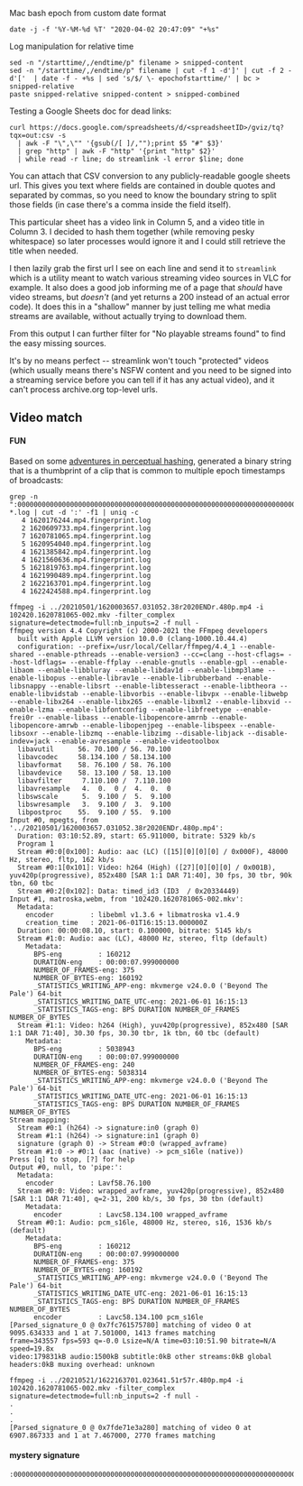 Mac bash epoch from custom date format
```
date -j -f '%Y-%M-%d %T' "2020-04-02 20:47:09" "+%s"
```

Log manipulation for relative time
```
sed -n "/starttime/,/endtime/p" filename > snipped-content 
sed -n "/starttime/,/endtime/p" filename | cut -f 1 -d']' | cut -f 2 -d'['  | date -f - +%s | sed 's/$/ \- epochofstarttime/' | bc > snipped-relative
paste snipped-relative snipped-content > snipped-combined
```


Testing a Google Sheets doc for dead links:
```
curl https://docs.google.com/spreadsheets/d/<spreadsheetID>/gviz/tq?tqx=out:csv -s 
  | awk -F "\",\"" '{gsub(/[ ]/,"");print $5 "#" $3}' 
  | grep "http" | awk -F "http" '{print "http" $2}' 
  | while read -r line; do streamlink -l error $line; done
```
You can attach that CSV conversion to any publicly-readable google sheets url.  This gives you text where fields are contained in double quotes and separated by commas, so you need to know the boundary string to split those fields (in case there's a comma inside the field itself).

This particular sheet has a video link in Column 5, and a video title in Column 3.  I decided to hash them together (while removing pesky whitespace) so later processes would ignore it and I could still retrieve the title when needed.

I then lazily grab the first url I see on each line and send it to `streamlink` which is a utility meant to watch various streaming video sources in VLC for example.  It also does a good job informing me of a page that _should_ have video streams, but _doesn't_ (and yet returns a 200 instead of an actual error code).  It does this in a "shallow" manner by just telling me what media streams are available, without actually trying to download them.

From this output I can further filter for "No playable streams found" to find the easy missing sources.

It's by no means perfect -- streamlink won't touch "protected" videos (which usually means there's NSFW content and you need to be signed into a streaming service before you can tell if it has any actual video), and it can't process archive.org top-level urls.


Video match
-----------
#### FUN

Based on some [adventures in perceptual hashing](https://github.com/mediamicroservices/mm/blob/master/searchfingerprint#L77-L78), generated a binary string that is a thumbprint of a clip that is common to multiple epoch timestamps of broadcasts:
```
grep -n ":000000000000000000000000000000000000000000000000000000000000000000000000000000000000000000000000000000000000000000000000000000000000000000000000000000000000000000000000000000000000000000000000000000000000000000100000000000000000000000000000000:000000000000000000000000000000000000000100000000000000000000000000000000000000000000000000000000000000000000000000000000000000000000000000000000000000000000000000000000000000000000000000000000000000000000000000000000000000000000000000000000000:000000000000000000000000000000000000000000000000000000000000000000000000000010000000000000000000000000000000000000000000000000000000000000000000000000000000000000000000000000000000000000000000000000000000000000000000000000000000000000000000000:000000000000000000000000000000000000000000000000000000000000000000000000000000000000000000000000000000000000000000000000000000000000000000000000000000000000000000000000000000000000000000000010000000000000000000000000000000000000000000000000000:000000000000000000000000000000000000000000000000000000000000000000000000000000000000000000000000000000000000000000000000000000000000000000000000000000000010000000000000000000000000000000000000000000000000000000000000000000000000000000000000000:" *.log | cut -d ':' -f1 | uniq -c
   4 1620176244.mp4.fingerprint.log
   2 1620609733.mp4.fingerprint.log
   7 1620781065.mp4.fingerprint.log
   5 1620954040.mp4.fingerprint.log
   4 1621385842.mp4.fingerprint.log
   4 1621560636.mp4.fingerprint.log
   5 1621819763.mp4.fingerprint.log
   4 1621990489.mp4.fingerprint.log
   2 1622163701.mp4.fingerprint.log
   4 1622424588.mp4.fingerprint.log
```   
```
ffmpeg -i ../20210501/1620003657.031052.38r2020ENDr.480p.mp4 -i 102420.1620781065-002.mkv -filter_complex signature=detectmode=full:nb_inputs=2 -f null -
ffmpeg version 4.4 Copyright (c) 2000-2021 the FFmpeg developers
  built with Apple LLVM version 10.0.0 (clang-1000.10.44.4)
  configuration: --prefix=/usr/local/Cellar/ffmpeg/4.4_1 --enable-shared --enable-pthreads --enable-version3 --cc=clang --host-cflags= --host-ldflags= --enable-ffplay --enable-gnutls --enable-gpl --enable-libaom --enable-libbluray --enable-libdav1d --enable-libmp3lame --enable-libopus --enable-librav1e --enable-librubberband --enable-libsnappy --enable-libsrt --enable-libtesseract --enable-libtheora --enable-libvidstab --enable-libvorbis --enable-libvpx --enable-libwebp --enable-libx264 --enable-libx265 --enable-libxml2 --enable-libxvid --enable-lzma --enable-libfontconfig --enable-libfreetype --enable-frei0r --enable-libass --enable-libopencore-amrnb --enable-libopencore-amrwb --enable-libopenjpeg --enable-libspeex --enable-libsoxr --enable-libzmq --enable-libzimg --disable-libjack --disable-indev=jack --enable-avresample --enable-videotoolbox
  libavutil      56. 70.100 / 56. 70.100
  libavcodec     58.134.100 / 58.134.100
  libavformat    58. 76.100 / 58. 76.100
  libavdevice    58. 13.100 / 58. 13.100
  libavfilter     7.110.100 /  7.110.100
  libavresample   4.  0.  0 /  4.  0.  0
  libswscale      5.  9.100 /  5.  9.100
  libswresample   3.  9.100 /  3.  9.100
  libpostproc    55.  9.100 / 55.  9.100
Input #0, mpegts, from '../20210501/1620003657.031052.38r2020ENDr.480p.mp4':
  Duration: 03:10:52.89, start: 65.911000, bitrate: 5329 kb/s
  Program 1 
  Stream #0:0[0x100]: Audio: aac (LC) ([15][0][0][0] / 0x000F), 48000 Hz, stereo, fltp, 162 kb/s
  Stream #0:1[0x101]: Video: h264 (High) ([27][0][0][0] / 0x001B), yuv420p(progressive), 852x480 [SAR 1:1 DAR 71:40], 30 fps, 30 tbr, 90k tbn, 60 tbc
  Stream #0:2[0x102]: Data: timed_id3 (ID3  / 0x20334449)
Input #1, matroska,webm, from '102420.1620781065-002.mkv':
  Metadata:
    encoder         : libebml v1.3.6 + libmatroska v1.4.9
    creation_time   : 2021-06-01T16:15:13.000000Z
  Duration: 00:00:08.10, start: 0.100000, bitrate: 5145 kb/s
  Stream #1:0: Audio: aac (LC), 48000 Hz, stereo, fltp (default)
    Metadata:
      BPS-eng         : 160212
      DURATION-eng    : 00:00:07.999000000
      NUMBER_OF_FRAMES-eng: 375
      NUMBER_OF_BYTES-eng: 160192
      _STATISTICS_WRITING_APP-eng: mkvmerge v24.0.0 ('Beyond The Pale') 64-bit
      _STATISTICS_WRITING_DATE_UTC-eng: 2021-06-01 16:15:13
      _STATISTICS_TAGS-eng: BPS DURATION NUMBER_OF_FRAMES NUMBER_OF_BYTES
  Stream #1:1: Video: h264 (High), yuv420p(progressive), 852x480 [SAR 1:1 DAR 71:40], 30.30 fps, 30.30 tbr, 1k tbn, 60 tbc (default)
    Metadata:
      BPS-eng         : 5038943
      DURATION-eng    : 00:00:07.999000000
      NUMBER_OF_FRAMES-eng: 240
      NUMBER_OF_BYTES-eng: 5038314
      _STATISTICS_WRITING_APP-eng: mkvmerge v24.0.0 ('Beyond The Pale') 64-bit
      _STATISTICS_WRITING_DATE_UTC-eng: 2021-06-01 16:15:13
      _STATISTICS_TAGS-eng: BPS DURATION NUMBER_OF_FRAMES NUMBER_OF_BYTES
Stream mapping:
  Stream #0:1 (h264) -> signature:in0 (graph 0)
  Stream #1:1 (h264) -> signature:in1 (graph 0)
  signature (graph 0) -> Stream #0:0 (wrapped_avframe)
  Stream #1:0 -> #0:1 (aac (native) -> pcm_s16le (native))
Press [q] to stop, [?] for help
Output #0, null, to 'pipe:':
  Metadata:
    encoder         : Lavf58.76.100
  Stream #0:0: Video: wrapped_avframe, yuv420p(progressive), 852x480 [SAR 1:1 DAR 71:40], q=2-31, 200 kb/s, 30 fps, 30 tbn (default)
    Metadata:
      encoder         : Lavc58.134.100 wrapped_avframe
  Stream #0:1: Audio: pcm_s16le, 48000 Hz, stereo, s16, 1536 kb/s (default)
    Metadata:
      BPS-eng         : 160212
      DURATION-eng    : 00:00:07.999000000
      NUMBER_OF_FRAMES-eng: 375
      NUMBER_OF_BYTES-eng: 160192
      _STATISTICS_WRITING_APP-eng: mkvmerge v24.0.0 ('Beyond The Pale') 64-bit
      _STATISTICS_WRITING_DATE_UTC-eng: 2021-06-01 16:15:13
      _STATISTICS_TAGS-eng: BPS DURATION NUMBER_OF_FRAMES NUMBER_OF_BYTES
      encoder         : Lavc58.134.100 pcm_s16le
[Parsed_signature_0 @ 0x7fc761575780] matching of video 0 at 9095.634333 and 1 at 7.501000, 1413 frames matching
frame=343557 fps=593 q=-0.0 Lsize=N/A time=03:10:51.90 bitrate=N/A speed=19.8x    
video:179831kB audio:1500kB subtitle:0kB other streams:0kB global headers:0kB muxing overhead: unknown
```
```
ffmpeg -i ../20210521/1622163701.023641.51r57r.480p.mp4 -i 102420.1620781065-002.mkv -filter_complex signature=detectmode=full:nb_inputs=2 -f null -
.
.
.
[Parsed_signature_0 @ 0x7fde71e3a280] matching of video 0 at 6907.867333 and 1 at 7.467000, 2770 frames matching
```

#### mystery signature 
```
:000000000000000000000000000000000000000000000000000000000000000000000000000000000000000000000000000000000000000000000000000000000000000000000000000000000000000000000000000000000100000000000000000000000000000000000000000000000000000000000000000:000000000000000000000000000000000000000000000000000000000000000000000000000000000000000000000000000000000000000000000000000000000000000000000000000000000001000000000000000000000000000000000000000000000000000000000000000000000000000000001000000:000000000000000000000000000000000000000000000000000000000000000000000000000000000000100000000000000000000000000000000000000000000000000000000000000000000000000000000000000000000000000000000000000000000000000000000000000000000000000000000000000:000000000000000000000000000000000000000000000000000000000000000000010000000000000000000000000000000000000000000000000000000000000000000000000000000000000000000000000000000000000000000000000000000000000000000000000000000000000000000000000000000:000000000000000000000000000000000000000000000000000000000000000000000000000000000000000000000000000000000000000000000000000000000000000000000000000000000000000000000000000000000000000000000000000000000000000000000000000000000000000011000000000:
```
